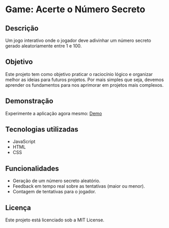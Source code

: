 # Game: Acerte o Número Secreto

## Descrição
Um jogo interativo onde o jogador deve adivinhar um número secreto gerado aleatoriamente entre 1 e 100. 

##  Objetivo
Este projeto tem como objetivo praticar o raciocínio lógico e organizar melhor as ideias para futuros projetos. Por mais simples que seja, devemos aprender os fundamentos para nos aprimorar em projetos mais complexos.

## Demonstração
Experimente a aplicação agora mesmo: [Demo](https://js-game-phi.vercel.app/)

## Tecnologias utilizadas
- JavaScript
- HTML
- CSS

## Funcionalidades
- Geração de um número secreto aleatório.
- Feedback em tempo real sobre as tentativas (maior ou menor).
- Contagem de tentativas para o jogador.

## Licença
Este projeto está licenciado sob a MIT License.
